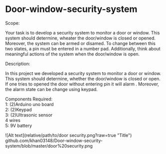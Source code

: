 # Door-window-security-system

Scope:

Your task is to develop a security system to monitor a door or window. This system should determine, wheater the door/window is closed or opened. Moreover, the system can be armed or disamed. To change between this two states, a pin must be entered in a number pad. Additionally, think about meaningful actions of the system when the door/window is open.

Description:

In this project we developed a security system to monitor a door or window. This system should determine, whether the door/window is closed or open. If one tries to opened the door without entering pin it will alarm . Moreover, the alarm state can be change using keypad.

Components Required:<br>
1: (2)Arduino uno board<br>
2: (2)Keypad<br>
3: (2)Ultrasonic sensor<br>
4  wires<br>
5: 9V battery


![Alt text](relative/path/to/door security.png?raw=true "Title")
github.com/khan03148/Door-window-security-system/blob/master/door%20security.png
